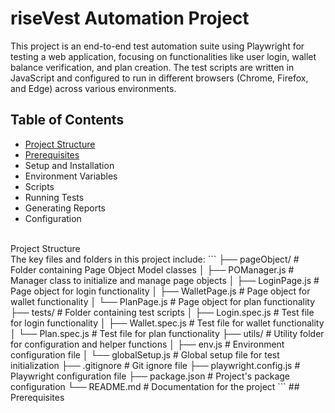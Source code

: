 # riseVest Automation Project

This project is an end-to-end test automation suite using Playwright for testing a web application, focusing on functionalities like user login, wallet balance verification, and plan creation. The test scripts are written in JavaScript and configured to run in different browsers (Chrome, Firefox, and Edge) across various environments.

## Table of Contents
* [Project Structure](#Project-Structure)
* [Prerequisites](#Prerequisites)
* Setup and Installation
* Environment Variables
* Scripts
* Running Tests
* Generating Reports
* Configuration
<br>
Project Structure <br>
The key files and folders in this project include:
```
├── pageObject/          # Folder containing Page Object Model classes
│   ├── POManager.js     # Manager class to initialize and manage page objects
│   ├── LoginPage.js     # Page object for login functionality
│   ├── WalletPage.js    # Page object for wallet functionality
│   └── PlanPage.js      # Page object for plan functionality
├── tests/               # Folder containing test scripts
│   ├── Login.spec.js    # Test file for login functionality
│   ├── Wallet.spec.js   # Test file for wallet functionality
│   └── Plan.spec.js     # Test file for plan functionality
├── utils/               # Utility folder for configuration and helper functions
│   ├── env.js           # Environment configuration file
│   └── globalSetup.js   # Global setup file for test initialization
├── .gitignore           # Git ignore file
├── playwright.config.js # Playwright configuration file
├── package.json         # Project's package configuration
└── README.md            # Documentation for the project
```
## Prerequisites
